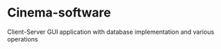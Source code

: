 # Cinema-software
Client-Server GUI application with database implementation and various operations 
